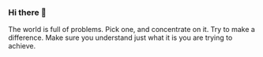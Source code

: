 ### Hi there 👋

The world is full of problems. Pick one, and concentrate on it. Try to make a difference. Make sure you understand just what it is you are trying to achieve.
